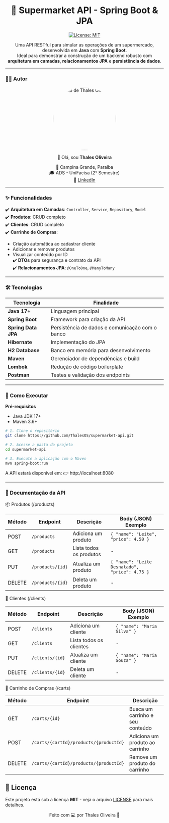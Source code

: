 <div align="center">

# 🛒 Supermarket API - Spring Boot & JPA  

[![License: MIT](https://img.shields.io/badge/License-MIT-yellow.svg)](https://opensource.org/licenses/MIT)

Uma API RESTful para simular as operações de um supermercado, desenvolvida em **Java** com **Spring Boot**.  
Ideal para demonstrar a construção de um backend robusto com **arquitetura em camadas**, **relacionamentos JPA** e **persistência de dados**.

</div>

---

### ✍🏻 Autor

<div align="center">
  <img src="https://avatars.githubusercontent.com/u/174385896?v=4" width="200" style="border-radius:50%" alt="Foto de Thales Oliveira"/>
</div>

<div align="center">

👋 Olá, sou **Thales Oliveira**  

📍 Campina Grande, Paraíba  
🎓 ADS - UniFacisa (2° Semestre)  
💼 [LinkedIn](https://www.linkedin.com/in/thalesoliveiras)  

</div>

---

### ✨ Funcionalidades

✔️ **Arquitetura em Camadas**: `Controller`, `Service`, `Repository`, `Model`  
✔️ **Produtos**: CRUD completo  
✔️ **Clientes**: CRUD completo  
✔️ **Carrinho de Compras**:  
   - Criação automática ao cadastrar cliente  
   - Adicionar e remover produtos  
   - Visualizar conteúdo por ID  
✔️ **DTOs** para segurança e contrato da API  
✔️ **Relacionamentos JPA**: `@OneToOne`, `@ManyToMany`  

---

### 🛠️ Tecnologias

| Tecnologia        | Finalidade                                             |
| ----------------- | ------------------------------------------------------ |
| **Java 17+**      | Linguagem principal                                    |
| **Spring Boot**   | Framework para criação da API                          |
| **Spring Data JPA** | Persistência de dados e comunicação com o banco       |
| **Hibernate**     | Implementação do JPA                                   |
| **H2 Database**   | Banco em memória para desenvolvimento                  |
| **Maven**         | Gerenciador de dependências e build                    |
| **Lombok**        | Redução de código boilerplate                          |
| **Postman**       | Testes e validação dos endpoints                       |

---

### 🚀 Como Executar

**Pré-requisitos**
- Java JDK 17+
- Maven 3.6+

```bash
# 1. Clone o repositório
git clone https://github.com/ThalesOS/supermarket-api.git

# 2. Acesse a pasta do projeto
cd supermarket-api

# 3. Execute a aplicação com o Maven
mvn spring-boot:run
```
A API estará disponível em:
👉 http://localhost:8080

---

### 📡 Documentação da API
 

📦 Produtos (/products)

| Método | Endpoint         | Descrição               | Body (JSON) Exemplo                            |
| ------ | ---------------- | ----------------------- | ---------------------------------------------- |
| POST   | `/products`      | Adiciona um produto     | `{ "name": "Leite", "price": 4.50 }`           |
| GET    | `/products`      | Lista todos os produtos | -                                              |
| PUT    | `/products/{id}` | Atualiza um produto     | `{ "name": "Leite Desnatado", "price": 4.75 }` |
| DELETE | `/products/{id}` | Deleta um produto       | -                                              |

👤 Clientes (/clients)

| Método | Endpoint        | Descrição               | Body (JSON) Exemplo         |
| ------ | --------------- | ----------------------- | --------------------------- |
| POST   | `/clients`      | Adiciona um cliente     | `{ "name": "Maria Silva" }` |
| GET    | `/clients`      | Lista todos os clientes | -                           |
| PUT    | `/clients/{id}` | Atualiza um cliente     | `{ "name": "Maria Souza" }` |
| DELETE | `/clients/{id}` | Deleta um cliente       | -                           |

🛒 Carrinho de Compras (/carts)

| Método | Endpoint                               | Descrição                        |
| ------ | -------------------------------------- | -------------------------------- |
| GET    | `/carts/{id}`                          | Busca um carrinho e seu conteúdo |
| POST   | `/carts/{cartId}/products/{productId}` | Adiciona um produto ao carrinho  |
| DELETE | `/carts/{cartId}/products/{productId}` | Remove um produto do carrinho    |


## 📄 Licença

Este projeto está sob a licença **MIT** - veja o arquivo [LICENSE](LICENSE) para mais detalhes.

<div align="center">

Feito com 💻 por Thales Oliveira 🚀

</div> 



